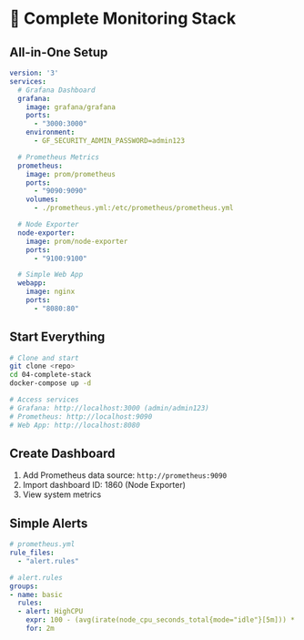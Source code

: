 # 🚀 Complete Monitoring Stack

## All-in-One Setup
```yaml
version: '3'
services:
  # Grafana Dashboard
  grafana:
    image: grafana/grafana
    ports:
      - "3000:3000"
    environment:
      - GF_SECURITY_ADMIN_PASSWORD=admin123

  # Prometheus Metrics
  prometheus:
    image: prom/prometheus
    ports:
      - "9090:9090"
    volumes:
      - ./prometheus.yml:/etc/prometheus/prometheus.yml

  # Node Exporter
  node-exporter:
    image: prom/node-exporter
    ports:
      - "9100:9100"

  # Simple Web App
  webapp:
    image: nginx
    ports:
      - "8080:80"
```

## Start Everything
```bash
# Clone and start
git clone <repo>
cd 04-complete-stack
docker-compose up -d

# Access services
# Grafana: http://localhost:3000 (admin/admin123)
# Prometheus: http://localhost:9090
# Web App: http://localhost:8080
```

## Create Dashboard
1. Add Prometheus data source: `http://prometheus:9090`
2. Import dashboard ID: 1860 (Node Exporter)
3. View system metrics

## Simple Alerts
```yaml
# prometheus.yml
rule_files:
  - "alert.rules"

# alert.rules
groups:
- name: basic
  rules:
  - alert: HighCPU
    expr: 100 - (avg(irate(node_cpu_seconds_total{mode="idle"}[5m])) * 100) > 80
    for: 2m
```
